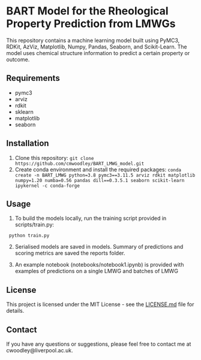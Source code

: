 <body>
	<h1>BART Model for the Rheological Property Prediction from LMWGs</h1>
	<p>This repository contains a machine learning model built using PyMC3, RDKit, AzViz, Matplotlib, Numpy, Pandas, Seaborn, and Scikit-Learn. The model uses chemical structure information to predict a certain property or outcome.</p>
	<h2>Requirements</h2>
	<ul>
		<li>pymc3</li>
		<li>arviz</li>
		<li>rdkit</li>
		<li>sklearn</li>
		<li>matplotlib</li>
		<li>seaborn</li>		
	</ul>
	<h2>Installation</h2>
	<ol>
		<li>Clone this repository: <code>git clone https://github.com/cmwoodley/BART_LMWG_model.git</code></li>
		<li>Create conda environment and install the required packages: <code>conda create -n BART_LMWG python=3.8 pymc3==3.11.5 arviz rdkit matplotlib numpy=1.20 numba=0.56 pandas dill==0.3.5.1 seaborn scikit-learn ipykernel -c conda-forge</code></li>
	</ol>
	<h2>Usage</h2>
	<ol>
		<li>To build the models locally, run the training script provided in scripts/train.py: </li>
	</ol>
	<pre><code> python train.py
</code></pre>
	<ol start="2">
		<li>Serialised models are saved in models. Summary of predictions and scoring metrics are saved the reports folder. </li>
	</ol>
	<ol start="3">
		<li>An example notebook (notebooks/notebook1.ipynb) is provided with examples of predictions on a single LMWG and batches of LMWG </li>
	</ol>
	<h2>License</h2>
	<p>This project is licensed under the MIT License - see the <a href="LICENSE.md">LICENSE.md</a> file for details.</p>
	<h2>Contact</h2>
	<p>If you have any questions or suggestions, please feel free to contact me at cwoodley@liverpool.ac.uk.</p>
</body>
